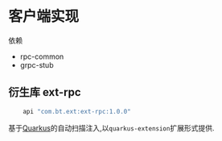 

# 客户端实现

依赖 
* rpc-common
* grpc-stub

## 衍生库 ext-rpc

```gradle
    api "com.bt.ext:ext-rpc:1.0.0"
```

基于[Quarkus](https://quarkus.io/)的自动扫描注入,以`quarkus-extension`扩展形式提供.
